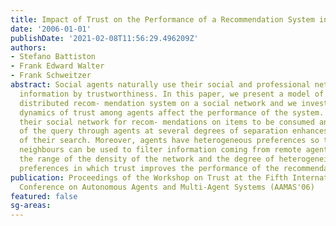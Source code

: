 ```yaml
---
title: Impact of Trust on the Performance of a Recommendation System in a Social Network
date: '2006-01-01'
publishDate: '2021-02-08T11:56:29.496209Z'
authors:
- Stefano Battiston
- Frank Edward Walter
- Frank Schweitzer
abstract: Social agents naturally use their social and professional networks to filter
  information by trustworthiness. In this paper, we present a model of an automated
  distributed recom- mendation system on a social network and we investigate how the
  dynamics of trust among agents affect the performance of the system. Agents search
  their social network for recom- mendations on items to be consumed and the propagation
  of the query through agents at several degrees of separation enhances the efficiency
  of their search. Moreover, agents have heterogeneous preferences so that trust between
  neighbours can be used to filter information coming from remote agents. We identify
  the range of the density of the network and the degree of heterogeneity of agent
  preferences in which trust improves the performance of the recommendation system.
publication: Proceedings of the Workshop on Trust at the Fifth International Joint
  Conference on Autonomous Agents and Multi-Agent Systems (AAMAS'06)
featured: false
sg-areas:
---
```

